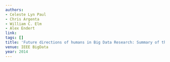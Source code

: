 ```yaml
---
authors:
- Celeste Lyn Paul
- Chris Argenta
- William C. Elm
- Alex Endert
link:
tags: []
title: 'Future directions of humans in Big Data Research: Summary of the 1'
venue: IEEE BigData
year: 2014
---
```

